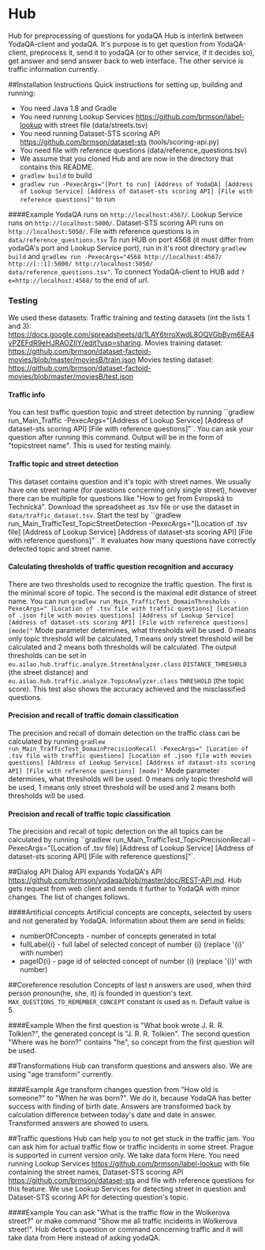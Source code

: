 # Hub
Hub for preprocessing of questions for yodaQA
Hub is interlink between YodaQA-client and yodaQA. It's purpose is to get question from YodaQA-client, preprocess it,
send it to yodaQA (or to other service, if it decides so), get answer and send answer back to web interface. The other service
is traffic information currently.

##Installation Instructions
Quick instructions for setting up, building and running:

  * You need Java 1.8 and Gradle
  * You need running Lookup Services https://github.com/brmson/label-lookup with street file (data/streets.tsv)
  * You need running Dataset-STS scoring API https://github.com/brmson/dataset-sts (tools/scoring-api.py)
  * You need file with reference questions (data/reference_questions.tsv)
  * We assume that you cloned Hub and are now in the directory that contains this README.
  * ``gradlew build`` to build
  * ``gradlew run -PexecArgs="[Port to run] [Address of YodaQA] [Address of Lookup Service]
  [Address of dataset-sts scoring API] [File with reference questions]"`` to run

####Example
YodaQA runs on ``http://localhost:4567/``. Lookup Service runs on ``http://localhost:5000/``. Dataset-STS scoring API runs on
``http://localhost:5050/``. File with reference questions is in ``data/reference_questions.tsv``
 To run HUB on port 4568 (it must differ from yodaQA's port and Lookup Service port), run in it's root directory
  ``gradlew build`` and ``gradlew run -PexecArgs="4568 http://localhost:4567/ http://[::1]:5000/ http://localhost:5050/
   data/reference_questions.tsv"``. To connect
   YodaQA-client to HUB add ``?e=http://localhost:4568/`` to the end of url.

### Testing

We used these datasets:
Traffic training and testing datasets (int the lists 1 and 3): https://docs.google.com/spreadsheets/d/1LAY6trroXwdL8OQVGbBym6EA4yPZEFdR9eHJRAOZIIY/edit?usp=sharing.
Movies training dataset: https://github.com/brmson/dataset-factoid-movies/blob/master/moviesB/train.json
Movies testing dataset: https://github.com/brmson/dataset-factoid-movies/blob/master/moviesB/test.json

#### Traffic info 
You can test traffic question topic and street detection by running ``gradlew run_Main_Traffic -PexecArgs="[Address of Lookup Service]
[Address of dataset-sts scoring API] [File with reference questions]"`.
You can ask your question after running this command.
Output will be in the form of "topic<TAB>street name". This is used for testing mainly.

#### Traffic topic and street detection 
This dataset contains question and it's topic with street names. We usually have one street name (for questions concerning 
only single street), however there can be multiple for questions like "How to get from Evropská to Technická".
Download the spreadsheet as .tsv file or use the dataset in ``data/traffic_dataset.tsv``. Start the test by 
``gradlew run_Main_TrafficTest_TopicStreetDetection -PexecArgs="[Location of .tsv file] [Address of Lookup Service] [Address of dataset-sts scoring API]
[File with reference questions]"`. It evaluates how many questions have correctly detected topic and street name.

#### Calculating thresholds of traffic question recognition and accuracy
There are two thresholds used to recognize the traffic question. The first is the minimal score of topic. The second is 
the maximal edit distance of street name. You can run ``gradlew run_Main_TrafficTest_DomainThresholds -PexecArgs="
[Location of .tsv file with traffic questions] [Location of .json file with movies questions] [Address of Lookup Service]
[Address of dataset-sts scoring API] [File with reference questions] [mode]"`` Mode parameter determines, what thresholds will be used.
0 means only topic threshold will be calculated, 1 means only street threshold will be calculated and 2 means both thresholds will
be calculated. The output thresholds can be set in ``eu.ailao.hub.traffic.analyze.StreetAnalyzer.class`` ``DISTANCE_THRESHOLD`` 
(the street distance) and ``eu.ailao.hub.traffic.analyze.TopicAnalyzer.class`` ``THRESHOLD`` (the topic score).
This test also shows the accuracy achieved and the misclassified questions.

#### Precision and recall of traffic domain classification
The precision and recall of domain detection on the traffic class can be calculated by running ``gradlew run_Main_TrafficTest_DomainPrecisionRecall -PexecArgs="
[Location of .tsv file with traffic questions] [Location of .json file with movies questions] [Address of Lookup Service]
[Address of dataset-sts scoring API] [File with reference questions] [mode]"`` Mode parameter determines, what thresholds will be used. 
0 means only topic threshold will be used, 1 means only street threshold will be used and 2 means both thresholds will 
be used.

#### Precision and recall of traffic topic classification
The precision and recall of topic detection on the all topics can be calculated by running ``gradlew run_Main_TrafficTest_TopicPrecisionRecall -PexecArgs="[Location of .tsv file] [Address of Lookup Service] [Address of dataset-sts scoring API]
 [File with reference questions]"`.

##Dialog API
Dialog API expands YodaQA's API https://github.com/brmson/yodaqa/blob/master/doc/REST-API.md. Hub gets request from
web client and sends it further to YodaQA with minor changes. The list of changes follows.

####Artificial concepts
Artificial concepts are concepts, selected by users and not generated by YodaQA. Information about them are send in fields:

* numberOfConcepts - number of concepts generated in total
* fullLabel{i} - full label of selected concept of number {i} (replace '{i}' with number)
* pageID{i} - page id of selected concept of number {i} (replace '{i}' with number)

##Coreference resolution
Concepts of last n answers are used, when third person pronoun(he, she, it) is founded in question's text.
``MAX_QUESTIONS_TO_REMEMBER_CONCEPT`` constant is used as n. Default value is 5.

####Example
When the first question is "What book wrote J. R. R. Tolkien?", the generated concept is "J. R. R. Tolkien". The second
question "Where was he born?" contains "he", so concept from the first question will be used.

##Transformations
Hub can transform questions and answers also. We are using "age transform" currently.

####Example
Age transform changes question from "How old is someone?" to "When he was born?". We do it, because YodaQA has better
success with finding of birth date. Answers are transformed back by calculation difference between today's date and date in answer.
Transformed answers are showed to users.

##Traffic questions
Hub can help you to not get stuck in the traffic jam. You can ask him for actual traffic flow or traffic incidents in some street.
Prague is supported in current version only. We take data form Here. You need running Lookup Services https://github.com/brmson/label-lookup
with file containing the street names, Dataset-STS scoring API https://github.com/brmson/dataset-sts and file with reference questions for this feature.
We use Lookup Services for detecting street in question and Dataset-STS scoring API for detecting question's topic.

####Example
You can ask "What is the traffic flow in the Wolkerova street?" or make command "Show me all traffic incidents in Wolkerova street!".
Hub detect's question or command concerning traffic and it will take data from Here instead of asking yodaQA.